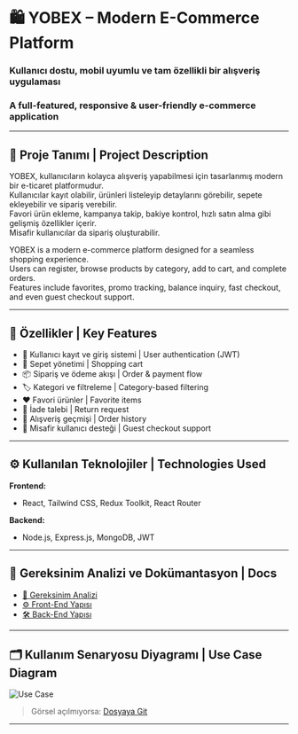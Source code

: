 # 🛍️ YOBEX – Modern E-Commerce Platform  
### Kullanıcı dostu, mobil uyumlu ve tam özellikli bir alışveriş uygulaması  
### A full-featured, responsive & user-friendly e-commerce application

---

## 📌 Proje Tanımı | Project Description

YOBEX, kullanıcıların kolayca alışveriş yapabilmesi için tasarlanmış modern bir e-ticaret platformudur.  
Kullanıcılar kayıt olabilir, ürünleri listeleyip detaylarını görebilir, sepete ekleyebilir ve sipariş verebilir.  
Favori ürün ekleme, kampanya takip, bakiye kontrol, hızlı satın alma gibi gelişmiş özellikler içerir.  
Misafir kullanıcılar da sipariş oluşturabilir.  

YOBEX is a modern e-commerce platform designed for a seamless shopping experience.  
Users can register, browse products by category, add to cart, and complete orders.  
Features include favorites, promo tracking, balance inquiry, fast checkout, and even guest checkout support.

---

## 🧩 Özellikler | Key Features

- 🔐 Kullanıcı kayıt ve giriş sistemi | User authentication (JWT)
- 🛒 Sepet yönetimi | Shopping cart
- 📦 Sipariş ve ödeme akışı | Order & payment flow
- 🏷️ Kategori ve filtreleme | Category-based filtering
- ❤️ Favori ürünler | Favorite items
- 🔁 İade talebi | Return request
- 🧾 Alışveriş geçmişi | Order history
- 👥 Misafir kullanıcı desteği | Guest checkout support

---

## ⚙️ Kullanılan Teknolojiler | Technologies Used

**Frontend:**
- React, Tailwind CSS, Redux Toolkit, React Router

**Backend:**
- Node.js, Express.js, MongoDB, JWT

---

## 🧠 Gereksinim Analizi ve Dokümantasyon | Docs

- [📄 Gereksinim Analizi](./GereksinimAnalizi.md)
- [⚙️ Front-End Yapısı](./Front-End.md)
- [🛠️ Back-End Yapısı](./Back-End.md)

---

## 🗂️ Kullanım Senaryosu Diyagramı | Use Case Diagram

![Use Case](./images/YOBEX%20UseCase%20Diyagramı.png)

> Görsel açılmıyorsa: [Dosyaya Git](./images/YOBEX%20UseCase%20Diyagramı.png)

---
